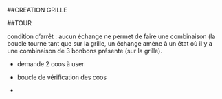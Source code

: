 


##CREATION GRILLE


##TOUR

condition d’arrêt : aucun échange ne permet de faire une combinaison
(la boucle tourne tant que sur la grille, un échange amène à un état où il y a une combinaison de 3 bonbons présente (sur la grille).

 - demande 2 coos à user

 - boucle de vérification des coos

 -  
